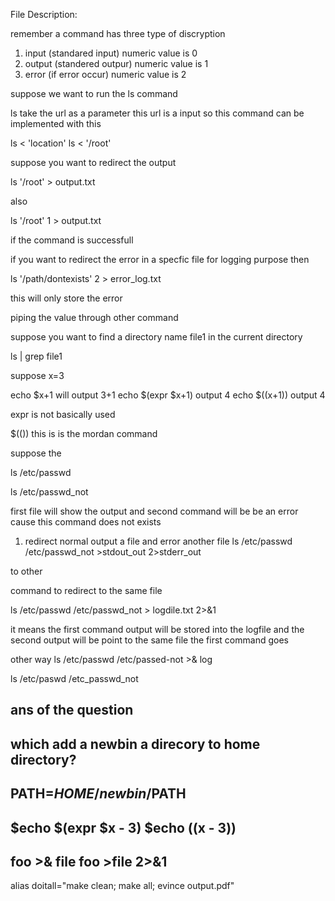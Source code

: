 File Description:

remember a command has three type of discryption
1) input (standared input) numeric value is 0
2) output (standered outpur) numeric value is 1
3) error (if error occur) numeric value is 2

suppose we want to run the ls command 

ls take the url as  a parameter
this url is a input
so this command can be implemented with this

ls < 'location'
ls < '/root'


suppose you want to redirect the output

ls '/root' > output.txt

also

ls '/root' 1 > output.txt

if the command is successfull

if you want to redirect the error in a specfic file for logging purpose
then

ls '/path/dontexists' 2 > error_log.txt

this will only store the error



piping the value through other command


suppose you want to find a directory name file1 in the current directory

ls | grep file1

suppose x=3

echo $x+1	 will output 3+1
echo $(expr $x+1) output 4
echo $((x+1))	output 4


expr is not basically used

$(()) this is is the mordan command


suppose the 

ls /etc/passwd

ls /etc/passwd_not

first file will show the output
and second command will be be an error cause this command does not exists



1) redirect normal output a file and error another file
ls /etc/passwd  /etc/passwd_not >stdout_out 2>stderr_out

to other 

command to redirect to the same file

ls /etc/passwd /etc/passwd_not > logdile.txt 2>&1

it means the first command output will be stored into the logfile
and the second output will be point to the same file the first command goes


other way
ls /etc/passwd /etc/passed-not >& log

ls /etc/paswd /etc_passwd_not 




ans of the question
---------------------
which add a newbin a direcory to home directory?
-----------------------
PATH=$HOME/newbin/$PATH
--------------------
$echo $(expr $x - 3)
$echo $(($x - 3))
------------------
foo >& file
foo >file 2>&1
------------------
alias doitall="make clean; make all; evince output.pdf"